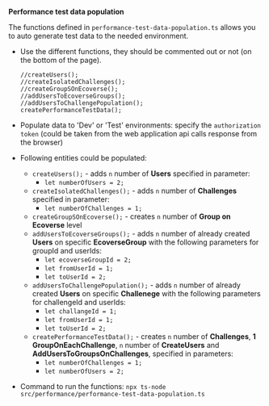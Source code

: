 **Performance test data population**

The functions defined in `performance-test-data-population.ts` allows you to auto generate test data to the needed environment.

- Use the different functions, they should be commented out or not (on the bottom of the page).
  ```
  //createUsers();
  //createIsolatedChallenges();
  //createGroupSOnEcoverse();
  //addUsersToEcoverseGroups();
  //addUsersToChallengePopulation();
  createPerformanceTestData();
  ```
- Populate data to 'Dev' or 'Test' environments: specify the `authorization token` (could be taken from the web application api calls response from the browser)

- Following entities could be populated:
  - `createUsers();` - adds `n` number of **Users** specified in parameter:
    - `let numberOfUsers = 2;`
  - `createIsolatedChallenges();` - adds `n` number of **Challenges** specified in parameter:
    - `let numberOfChallenges = 1;`
  - `createGroupSOnEcoverse();` - creates `n` number of **Group on Ecoverse** level
  - `addUsersToEcoverseGroups();` - adds `n` number of already created **Users** on specific **EcoverseGroup** with the following parameters for groupId and userIds:
    - `let ecoverseGroupId = 2;`
    - `let fromUserId = 1;`
    - `let toUserId = 2;`
  - `addUsersToChallengePopulation();` - adds `n` number of already created **Users** on specific **Challenege** with the following parameters for challengeId and userIds:
    - `let challangeId = 1;`
    - `let fromUserId = 1;`
    - `let toUserId = 2;`
  - `createPerformanceTestData();` - creates `n` number of **Challenges**, **1 GroupOnEachChallenge**, `n` number of **CreateUsers** and **AddUsersToGroupsOnChallenges**, specified in parameters:
    - `let numberOfChallenges = 1;`
    - `let numberOfUsers = 2;`

- Command to run the functions: `npx ts-node src/performance/performance-test-data-population.ts`

